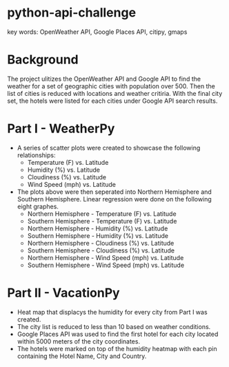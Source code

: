 # python-api-challenge
key words: OpenWeather API, Google Places API, citipy, gmaps

# Background
The project ulitizes the OpenWeather API and Google API to find the weather for a set of geographic cities with population over 500. Then the list of cities is reduced with locations and weather critiria. With the final city set, the hotels were listed for each cities under Google API search results.

# Part I - WeatherPy
* A series of scatter plots were created to showcase the following relationships:
  * Temperature (F) vs. Latitude
  * Humidity (%) vs. Latitude
  * Cloudiness (%) vs. Latitude
  * Wind Speed (mph) vs. Latitude
* The plots above were then seperated into Northern Hemisphere and Southern Hemisphere. Linear regression were done on the following eight graphes.
  * Northern Hemisphere - Temperature (F) vs. Latitude
  * Southern Hemisphere - Temperature (F) vs. Latitude
  * Northern Hemisphere - Humidity (%) vs. Latitude
  * Southern Hemisphere - Humidity (%) vs. Latitude
  * Northern Hemisphere - Cloudiness (%) vs. Latitude
  * Southern Hemisphere - Cloudiness (%) vs. Latitude
  * Northern Hemisphere - Wind Speed (mph) vs. Latitude
  * Southern Hemisphere - Wind Speed (mph) vs. Latitude 
# Part II - VacationPy
* Heat map that displacys the humidity for every city from Part I was created.
* The city list is reduced to less than 10 based on weather conditions.
* Google Places API was used to find the first hotel for each city located within 5000 meters of the city coordinates.
* The hotels were marked on top of the humidity heatmap with each pin containing the Hotel Name, City and Country. 
